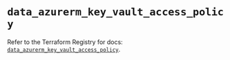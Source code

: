 # `data_azurerm_key_vault_access_policy`

Refer to the Terraform Registry for docs: [`data_azurerm_key_vault_access_policy`](https://registry.terraform.io/providers/hashicorp/azurerm/3.93.0/docs/data-sources/key_vault_access_policy).
